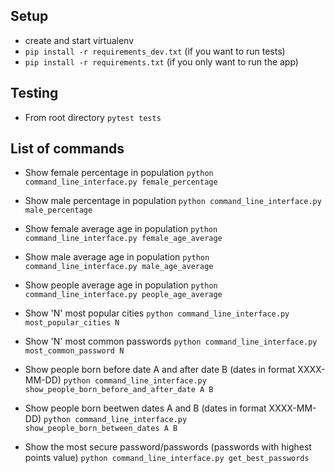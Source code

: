 ## Setup

* create and start virtualenv
* `pip install -r requirements_dev.txt` (if you want to run tests)
* `pip install -r requirements.txt` (if you only want to run  the app)

## Testing

* From root directory `pytest tests`

## List of commands

* Show female percentage in population
`python command_line_interface.py female_percentage`

* Show male percentage in population
`python command_line_interface.py male_percentage`

* Show female average age in population
`python command_line_interface.py female_age_average`

* Show male average age in population
`python command_line_interface.py male_age_average`

* Show people average age in population
`python command_line_interface.py people_age_average`

* Show 'N' most popular cities
`python command_line_interface.py most_popular_cities N`

* Show 'N' most common passwords
`python command_line_interface.py most_common_password N`

* Show people born before date A and after date B (dates in format XXXX-MM-DD)
`python command_line_interface.py show_people_born_before_and_after_date A B`

* Show people born beetwen dates A and B (dates in format XXXX-MM-DD)
`python command_line_interface.py show_people_born_between_dates A B`

* Show the most secure password/passwords (passwords with highest points value)
`python command_line_interface.py get_best_passwords`
